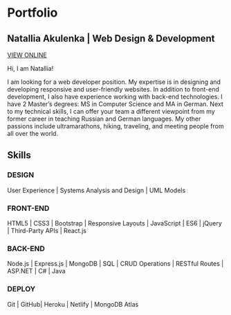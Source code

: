 # Portfolio
## Natallia Akulenka | Web Design & Development

[VIEW ONLINE](https://natalliaa.github.io/)

Hi, I am Natallia! 

I am looking for a web developer position. My expertise is in designing and developing responsive and user-friendly websites. 
In addition to front-end development, I also have experience working with back-end technologies. 
I have 2 Master’s degrees: MS in Computer Science and MA in German. 
Next to my technical skills, I can offer your team a different viewpoint from my former career in teaching Russian and German languages.
My other passions include ultramarathons, hiking, traveling, and meeting people from all over the world.

## Skills
### DESIGN
User Experience | Systems Analysis and Design | UML Models

### FRONT-END
HTML5 | CSS3 | Bootstrap | Responsive Layouts | JavaScript |
ES6 | jQuery | Third-Party APIs | React.js

### BACK-END
Node.js | Express.js | MongoDB | SQL | CRUD Operations |
RESTful Routes | ASP.NET | C# | Java

### DEPLOY
Git | GitHub| Heroku | Netlify | MongoDB Atlas
